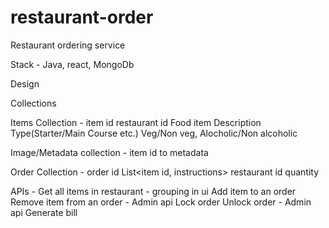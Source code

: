 # restaurant-order
Restaurant ordering service

Stack - Java, react, MongoDb

Design

Collections

Items Collection - 
  item id
  restaurant id
  Food item
  Description
  Type(Starter/Main Course etc.)
  Veg/Non veg, Alocholic/Non alcoholic

Image/Metadata collection - 
  item id to metadata

Order Collection - 
  order id
  List<item id, instructions>
  restaurant id
  quantity


APIs - 
  Get all items in restaurant - grouping in ui
  Add item to an order
  Remove item from an order - Admin api
  Lock order
  Unlock order - Admin api
  Generate bill
  
  
